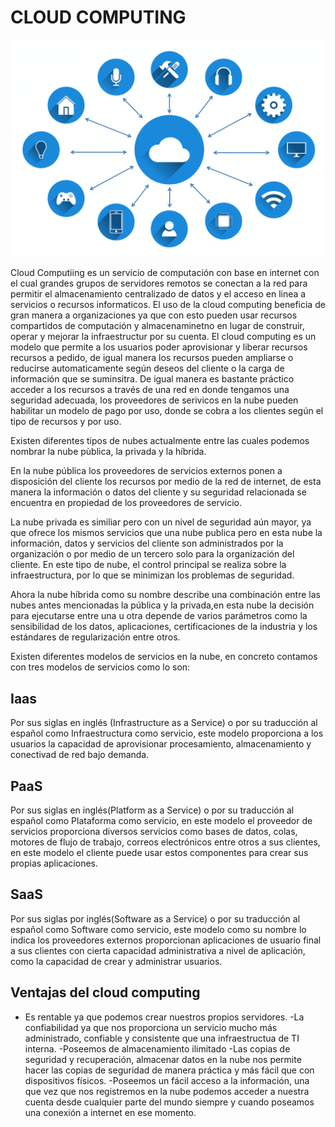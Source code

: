 # CLOUD COMPUTING

![image](IMAGENES/Image.png)

Cloud Computiing es un servicio de computación con base en internet con el cual grandes grupos de servidores remotos se conectan a la red para permitir el almacenamiento centralizado de datos y el acceso en linea a servicios o recursos informaticos.
El uso de la cloud computing beneficia de gran manera a organizaciones ya que con esto pueden usar recursos compartidos de computación y almacenaminetno en lugar de construir, operar y mejorar la infraestructur por su cuenta.
El cloud computing es un modelo que permite a los usuarios poder aprovisionar y liberar recursos recursos a pedido, de igual manera los recursos pueden ampliarse o reducirse automaticamente según deseos del cliente o la carga de información que se suminsitra. De igual manera es bastante práctico acceder a los recursos a través de una red en donde tengamos una seguridad adecuada, los proveedores de serivicos en la nube pueden habilitar un modelo de pago por uso, donde se cobra a los clientes según el tipo de recursos y por uso.

Existen diferentes tipos de nubes actualmente entre las cuales podemos nombrar la nube pùblica, la privada y la híbrida.

En la nube pública los proveedores de servicios externos ponen a disposición del cliente los recursos por medio de la red de internet, de esta manera la información o datos del cliente y su seguridad relacionada se encuentra en propiedad de los proveedores de servicio.

La nube privada es similiar pero con un nivel de seguridad aún mayor, ya que ofrece los mismos servicios que una nube publica pero en esta nube la información, datos y servicios del cliente son administrados por la organización o por medio de un tercero solo para la organización del cliente. En  este tipo de nube, el control principal se realiza sobre la infraestructura, por lo que se minimizan los problemas de seguridad.

Ahora la nube híbrida como su nombre describe una combinación entre las nubes antes mencionadas la pública y la privada,en esta nube la decisión para ejecutarse entre una u otra depende de varios parámetros como la sensibilidad de los datos, aplicaciones, certificaciones de la industria y los estándares de regularización entre otros.

Existen diferentes modelos de servicios en la nube, en concreto contamos con tres modelos de servicios como lo son:

## Iaas
 Por sus siglas en inglés (Infrastructure as a Service) o por su traducción al español como Infraestructura como servicio, este modelo proporciona a los usuarios la capacidad de aprovisionar procesamiento, almacenamiento y conectivad de red bajo demanda.

## PaaS 

Por sus siglas en inglés(Platform as a Service) o por su traducción al español como Plataforma como servicio, en este modelo el proveedor de servicios proporciona diversos servicios como bases de datos, colas, motores de flujo de trabajo, correos electrónicos entre otros a sus clientes, en este modelo el cliente puede usar estos componentes para crear sus propias aplicaciones.


## SaaS 

Por sus siglas por inglés(Software as a Service)  o por su traducción al español como Software como servicio, este modelo como su nombre lo indica los proveedores externos proporcionan aplicaciones de usuario final a sus clientes con cierta capacidad administrativa a nivel de aplicación, como la capacidad de crear y administrar usuarios.


## Ventajas del cloud computing 

- Es rentable ya que podemos crear nuestros propios servidores.
-La confiabilidad ya que nos proporciona un servicio mucho más administrado, confiable y consistente que una infraestructua de TI interna.
-Poseemos de almacenamiento ilimitado
-Las copias de seguridad y recuperación, almacenar datos en la nube nos permite hacer las copias de seguridad de manera práctica y más fácil que con dispositivos físicos.
-Poseemos un fácil acceso a la información, una que vez que nos registremos en la nube podemos acceder a nuestra cuenta desde cualquier parte del mundo siempre y cuando poseamos una conexión a internet en ese momento.

